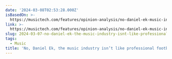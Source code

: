 ```yaml
---
date: '2024-03-08T02:53:28.000Z'
isBasedOn: >-
  https://musictech.com/features/opinion-analysis/no-daniel-ek-music-industry-football/
link: >-
  https://musictech.com/features/opinion-analysis/no-daniel-ek-music-industry-football/
slug: 2024-03-07-no-daniel-ek-the-music-industry-isnt-like-professional-football
tags:
  - Music
title: 'No, Daniel Ek, the music industry isn’t like professional football'
---
```


